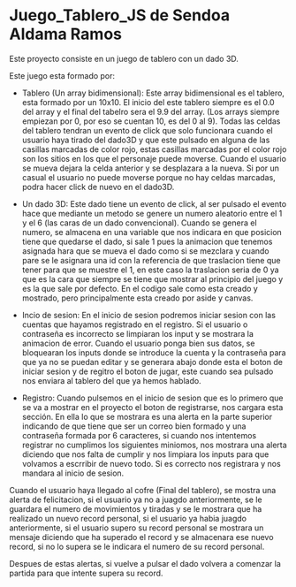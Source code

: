 # Juego_Tablero_JS de Sendoa Aldama Ramos

Este proyecto consiste en un juego de tablero con un dado 3D.

Este juego esta formado por:

  - Tablero (Un array bidimensional): Este array bidimensional es el tablero, esta formado por un 10x10. El inicio del este tablero siempre es el 0.0 del array y el final del    tabelro sera el 9.9 del array. (Los arrays siempre empiezan por 0, por eso se cuentan 10, es del 0 al 9). Todas las celdas del tablero tendran un evento de click que solo funcionara cuando el usuario haya tirado del dado3D y que este pulsado en alguna de las casillas marcadas de color rojo, estas casillas marcadas por el color rojo son los sitios en los que el personaje puede moverse. Cuando el usuario se mueva dejara la celda anterior y se desplazara a la nueva. Si por un casual el usuario no puede moverse porque no hay celdas marcadas, podra hacer click de nuevo en el dado3D.
  
  - Un dado 3D: Este dado tiene un evento de click, al ser pulsado el evento hace que mediante un metodo se genere un numero aleatorio entre el 1 y el 6 (las caras de un dado convencional). Cuando se genera el numero, se almacena en una variable que nos indicara en que posicion tiene que quedarse el dado, si sale 1 pues la animacion que tenemos asignada hara que se mueva el dado como si se mezclara y cuando pare se le asignara una id con la referencia de que traslacion tiene que tener para que se muestre el 1, en este caso la traslacion seria de 0 ya que es la cara que siempre se tiene que mostrar al principio del juego y es la que sale por defecto. En el codigo sale como esta creado y mostrado, pero principalmente esta creado por aside y canvas.
  
  - Incio de sesion: En el inicio de sesion podremos iniciar sesion con las cuentas que hayamos registrado en el registro. Si el usuario o contraseña es incorrecto se limpiaran los input y se mostrara la animacion de error. Cuando el usuario ponga bien sus datos, se bloquearan los inputs donde se introduce la cuenta y la contraseña para que ya no se puedan editar y se generara abajo donde esta el boton de iniciar sesion y de regitro el boton de jugar, este cuando sea pulsado nos enviara al tablero del que ya hemos hablado.
  
  - Registro: Cuando pulsemos en el inicio de sesion que es lo primero que se va a mostrar en el proyecto el boton de registrarse, nos cargara esta sección. En ella lo que se mostrara es una alerta en la parte superior indicando de que tiene que ser un correo bien formado y una contraseña formada por 6 caracteres, si cuando nos intentemos registrar no cumplimos los siguientes miniomos, nos mostrara una alerta diciendo que nos falta de cumplir y nos limpiara los inputs para que volvamos a escrribir de nuevo todo. Si es correcto nos registrara y nos mandara al inicio de sesion.

Cuando el usuario haya llegado al cofre (Final del tablero), se mostra una alerta de felicitacion, si el usuario ya no a juagdo anteriormente, se le guardara el numero de movimientos y tiradas y se le mostrara que ha realizado un nuevo record personal, si el usuario ya habia juagdo anteriormente, si el usuario supero su record personal se mostrara un mensaje diciendo que ha superado el record y se almacenara ese nuevo record, si no lo supera se le indicara el numero de su record personal.

Despues de estas alertas, si vuelve a pulsar el dado volvera a comenzar la partida para que intente supera su record.
